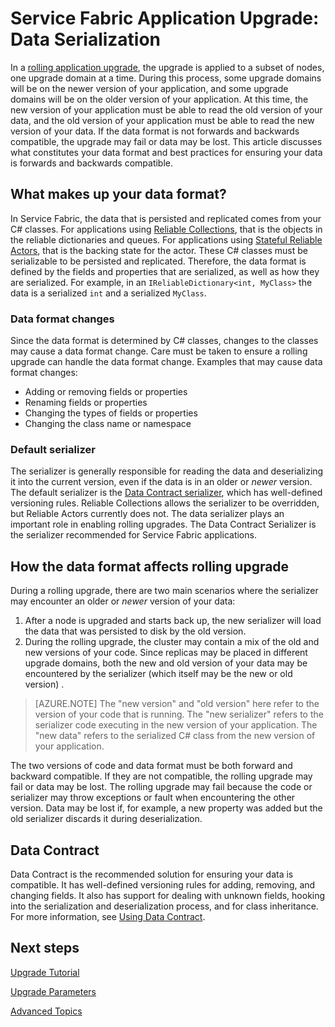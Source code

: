 <properties
   pageTitle="Application upgrade: data serialization | Windows Azure"
   description="Best practices for data serialization and how it affects rolling application upgrades."
   services="service-fabric"
   documentationCenter=".net"
   authors="jessebenson"
   manager="timlt"
   editor=""/>

<tags
	ms.service="service-fabric"
	ms.date="10/15/2015"
	wacn.date=""/>


<!-- deleted by customization
# How data serialization affects application upgrade
-->
<!-- keep by customization: begin -->
# Service Fabric Application Upgrade: Data Serialization
<!-- keep by customization: end -->

In a [rolling application upgrade](/documentation/articles/service-fabric-application-upgrade), the upgrade is applied to a subset of nodes, one upgrade domain at a time. During this process, some upgrade domains will be on the newer version of your application, and some upgrade domains will be on the older version of your application. At this time, the new version of your application must be able to read the old version of your data, and the old version of your application must be able to read the new version of your data. If the data format is not forwards and backwards compatible, the upgrade may fail or data may be lost. This article discusses what constitutes your data format and best practices for ensuring your data is forwards and backwards compatible.


## What makes up your data format?

In Service Fabric, the data that is persisted and replicated comes from your C# classes. For applications using [Reliable Collections](/documentation/articles/service-fabric-reliable-services-reliable-collections), that is the objects in the reliable dictionaries and queues. For applications using <!-- deleted by customization [Reliable --><!-- keep by customization: begin --> [Stateful Reliable <!-- keep by customization: end --> Actors](/documentation/articles/service-fabric-reliable-actors-introduction), that is the backing state for the actor. These C# classes must be serializable to be persisted and replicated. Therefore, the data format is defined by the fields and properties that are serialized, as well as how they are serialized. For example, in an `IReliableDictionary<int, MyClass>` the data is a serialized `int` and a serialized `MyClass`.

<!-- deleted by customization
### Code changes that result in a data format change
-->
<!-- keep by customization: begin -->
### Data format changes
<!-- keep by customization: end -->

Since the data format is determined by C# classes, changes to the classes may cause a data format change. Care must be taken to ensure a rolling upgrade can handle the data format change. Examples that may cause data format changes:

- Adding or removing fields or properties
- Renaming fields or properties
- Changing the types of fields or properties
- Changing the class name or namespace

<!-- deleted by customization
### Data Contract is the default serializer

The serializer is generally responsible for reading the data and deserializing it into the current version, even if the data is in an older or *newer* version. The default serializer is the [Data Contract serializer](https://msdn.microsoft.com/zh-cn/library/ms733127.aspx), which has well-defined versioning rules. Reliable Collections allows the serializer to be overridden, but Reliable Actors currently does not. The data serializer plays an important role in enabling rolling upgrades. The Data Contract serializer is the serializer recommended for Service Fabric applications.
-->
<!-- keep by customization: begin -->
### Default serializer

The serializer is generally responsible for reading the data and deserializing it into the current version, even if the data is in an older or *newer* version. The default serializer is the [Data Contract serializer](https://msdn.microsoft.com/zh-cn/library/ms733127.aspx), which has well-defined versioning rules. Reliable Collections allows the serializer to be overridden, but Reliable Actors currently does not. The data serializer plays an important role in enabling rolling upgrades. The Data Contract Serializer is the serializer recommended for Service Fabric applications.
<!-- keep by customization: end -->


## How the data format affects rolling upgrade

During a rolling upgrade, there are two main scenarios where the serializer may encounter an older or *newer* version of your data:

1. After a node is upgraded and starts back up, the new serializer will load the data that was persisted to disk by the old version.
2. During the rolling upgrade, the cluster <!-- deleted by customization will --><!-- keep by customization: begin --> may <!-- keep by customization: end --> contain a mix of the old and new versions of your code. Since replicas may be placed in different upgrade domains, <!-- deleted by customization and replicas send data to each other, --> both the new <!-- deleted by customization and/or --><!-- keep by customization: begin --> and <!-- keep by customization: end --> old version of your data may be encountered by the <!-- keep by customization: begin --> serializer (which itself may be the <!-- keep by customization: end --> new <!-- deleted by customization and/or --><!-- keep by customization: begin --> or <!-- keep by customization: end --> old <!-- deleted by customization version of your serializer --><!-- keep by customization: begin --> version) <!-- keep by customization: end -->.

> [AZURE.NOTE] The "new version" and "old version" here refer to the version of your code that is running. The "new serializer" refers to the serializer code executing in the new version of your application. The "new data" refers to the serialized C# class from the new version of your application.

The two versions of code and data format must be both forward and backward compatible. If they are not compatible, the rolling upgrade may fail or data may be lost. The rolling upgrade may fail because the code or serializer may throw exceptions or fault when encountering the other version. Data may be lost if, for example, a new property was added but the old serializer discards it during deserialization.


## Data Contract

Data Contract is the recommended solution for ensuring your data is compatible. It has well-defined versioning rules for adding, removing, and changing fields. It also has support for dealing with unknown fields, hooking into the serialization and deserialization process, and for class inheritance. For more information, see [Using Data Contract](https://msdn.microsoft.com/zh-cn/library/ms733127.aspx).


## Next steps

[Upgrade Tutorial](/documentation/articles/service-fabric-application-upgrade-tutorial)

[Upgrade Parameters](/documentation/articles/service-fabric-application-upgrade-parameters)

[Advanced Topics](/documentation/articles/service-fabric-application-upgrade-advanced)
